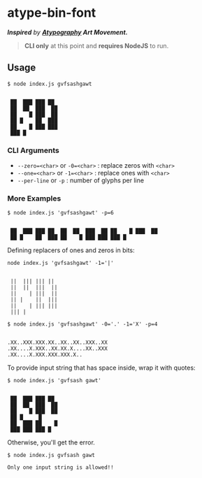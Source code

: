 # atype-bin-font

_**Inspired** by **[Atypography](https://www.atypography.com/) Art Movement.**_

> **CLI only** at this point and **requires NodeJS** to run.

## Usage

`$ node index.js gvfsashgawt`

```

 ██  ███ ███ ██
 ██  ██  ███  ██
 ██    █ ███  ██
 ██ █    ██  ███
 ██    █ ███ ███
 ███ █

```

### CLI Arguments

- `--zero=<char>` or `-0=<char>` : replace zeros with `<char>`
- `--one=<char>` or `-1=<char>` : replace ones with `<char>`
- `--per-line` or `-p` : number of glyphs per line

### More Examples

`$ node index.js 'gvfsashgawt' -p=6`

```

 ██  ███ ███ ██  ██  ██  ███  ██ ██    █ ███  ██
 ██ █    ██  ███ ██    █ ███ ███ ███ █

```

Defining replacers of ones and zeros in bits:

`node index.js 'gvfsashgawt' -1='|'`

```

 ||  ||| ||| ||
 ||  ||  |||  ||
 ||    | |||  ||
 || |    ||  |||
 ||    | ||| |||
 ||| |

```

`$ node index.js 'gvfsashgawt' -0='.' -1='X' -p=4`

```

.XX..XXX.XXX.XX..XX..XX..XXX..XX
.XX....X.XXX..XX.XX.X....XX..XXX
.XX....X.XXX.XXX.XXX.X..

```

To provide input string that has space inside, wrap it with quotes:

`$ node index.js 'gvfsash gawt'`

```

 ██  ███ ███ ██
 ██  ██  ███  ██
 ██    █ ███  ██
 ██ █     █
 ██  ███ ██    █
 ███ ███ ███ █

```

Otherwise, you'll get the error.

`$ node index.js gvfsash gawt`

```
Only one input string is allowed!!
```
